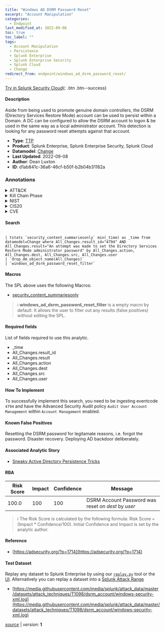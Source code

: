 ```yaml
---
title: "Windows AD DSRM Password Reset"
excerpt: "Account Manipulation"
categories:
  - Endpoint
last_modified_at: 2022-09-08
toc: true
toc_label: ""
tags:
  - Account Manipulation
  - Persistence
  - Splunk Enterprise
  - Splunk Enterprise Security
  - Splunk Cloud
  - Change
redirect_from: endpoint/windows_ad_dsrm_password_reset/
---
```




[Try in Splunk Security Cloud](https://www.splunk.com/en_us/cyber-security.html){: .btn .btn--success}

#### Description

Aside from being used to promote genuine domain controllers, the DSRM (Directory Services Restore Mode) account can be used to persist within a Domain. A DC can be configured to allow the DSRM account to logon &amp; be used in the same way as a local administrator account. This detection is looking for any password reset attempts against that account.

- **Type**: [TTP](https://github.com/splunk/security_content/wiki/Detection-Analytic-Types)
- **Product**: Splunk Enterprise, Splunk Enterprise Security, Splunk Cloud
- **Datamodel**: [Change](https://docs.splunk.com/Documentation/CIM/latest/User/Change)
- **Last Updated**: 2022-09-08
- **Author**: Dean Luxton
- **ID**: d1ab841c-36a6-46cf-b50f-b2b04b31182a

### Annotations
<details>
  <summary>ATT&CK</summary>

<div markdown="1">

#### [ATT&CK](https://attack.mitre.org/)

| ID          | Technique   | Tactic         |
| ----------- | ----------- |--------------- |
| [T1098](https://attack.mitre.org/techniques/T1098/) | Account Manipulation | Persistence |

</div>
</details>


<details>
  <summary>Kill Chain Phase</summary>

<div markdown="1">

* Actions on Objectives


</div>
</details>


<details>
  <summary>NIST</summary>

<div markdown="1">

* DE.CM



</div>
</details>

<details>
  <summary>CIS20</summary>

<div markdown="1">

* CIS 6



</div>
</details>

<details>
  <summary>CVE</summary>

<div markdown="1">


</div>
</details>


#### Search

```

| tstats `security_content_summariesonly` min(_time) as _time from datamodel=Change where All_Changes.result_id="4794" AND All_Changes.result="An attempt was made to set the Directory Services Restore Mode administrator password" by All_Changes.action, All_Changes.dest, All_Changes.src, All_Changes.user 
| `drop_dm_object_name(All_Changes)` 
| `windows_ad_dsrm_password_reset_filter`
```

#### Macros
The SPL above uses the following Macros:
* [security_content_summariesonly](https://github.com/splunk/security_content/blob/develop/macros/security_content_summariesonly.yml)

> :information_source:
> **windows_ad_dsrm_password_reset_filter** is a empty macro by default. It allows the user to filter out any results (false positives) without editing the SPL.



#### Required fields
List of fields required to use this analytic.
* _time
* All_Changes.result_id
* All_Changes.result
* All_Changes.action
* All_Changes.dest
* All_Changes.src
* All_Changes.user



#### How To Implement
To successfully implement this search, you need to be ingesting eventcode `4794` and  have the Advanced Security Audit policy `Audit User Account Management` within `Account Management` enabled.
#### Known False Positives
Resetting the DSRM password for legitamate reasons, i.e. forgot the password. Disaster recovery. Deploying AD backdoor deliberately.

#### Associated Analytic Story
* [Sneaky Active Directory Persistence Tricks](/stories/sneaky_active_directory_persistence_tricks)




#### RBA

| Risk Score  | Impact      | Confidence   | Message      |
| ----------- | ----------- |--------------|--------------|
| 100.0 | 100 | 100 | DSRM Account Password was reset on $dest$ by $user$ |


> :information_source:
> The Risk Score is calculated by the following formula: Risk Score = (Impact * Confidence/100). Initial Confidence and Impact is set by the analytic author.


#### Reference

* [https://adsecurity.org/?p=1714](https://adsecurity.org/?p=1714)



#### Test Dataset
Replay any dataset to Splunk Enterprise by using our [`replay.py`](https://github.com/splunk/attack_data#using-replaypy) tool or the [UI](https://github.com/splunk/attack_data#using-ui).
Alternatively you can replay a dataset into a [Splunk Attack Range](https://github.com/splunk/attack_range#replay-dumps-into-attack-range-splunk-server)

* [https://media.githubusercontent.com/media/splunk/attack_data/master/datasets/attack_techniques/T1098/dsrm_account/windows-security-xml.log](https://media.githubusercontent.com/media/splunk/attack_data/master/datasets/attack_techniques/T1098/dsrm_account/windows-security-xml.log)



[*source*](https://github.com/splunk/security_content/tree/develop/detections/endpoint/windows_ad_dsrm_password_reset.yml) \| *version*: **1**